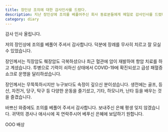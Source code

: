 ```yaml
---
title: 장인상 조의에 대한 감사인사를 드렸다. 
description: 지난 장인상에 조의를 베풀어주신 회사 동료분들에게 메일로 감사인사를 드렸다. 
category: diary
---
```


감사 인사 올립니다. 


저의 장인상에 조의를 베풀어 주셔서 감사합니다. 
덕분에 장례를 무사히 치르고 잘 모실 수 있었습니다. 


장인께서는 직장암도 췌장암도 극복하셨으나 최근 혈관에 암이 재발하여 항암 치료를 하고 계셨습니다. 
투병으로 기력이 쇠하신 상태에서 COVID-19에 확진되셨고 급성 패혈증 쇼크로 운명을 달리하셨습니다. 


장인께서는 무뚝뚝하시지만 누구보다도 속정이 깊으신 분이셨습니다. 
생전에는 골프, 등산, 자전거, 당구, 탁구 등 다양한 운동을 즐기셨고, 
기타, 하모니카, 난타 등을 배우는 것을 즐겼습니다. 


바쁘신 와중에도 조의를 베풀어 주셔서 감사합니다. 
보내주신 은혜 평생 잊지 않겠습니다. 
귀댁의 경사나 애사시에 꼭 연락주시어 베푸신 은혜에 보답하기 원합니다. 


OOO 배상
